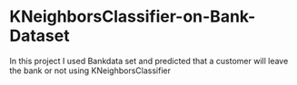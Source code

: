 # KNeighborsClassifier-on-Bank-Dataset
In this project I used Bankdata set and predicted that a customer will leave the bank or not using KNeighborsClassifier
